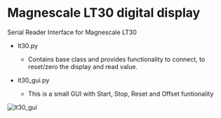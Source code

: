 # Magnescale LT30 digital display
Serial Reader Interface for Magnescale LT30

* lt30.py
  - Contains base class and provides functionality to connect, to reset/zero the display and read value.
 
* lt30_gui.py
  - This is a small GUI with Start, Stop, Reset and Offset funtionality
    
![lt30_gui](https://github.com/profrink/magnescale_lt30/assets/37182641/d8aabb71-1026-4284-9a6b-d2444e214d3c)

